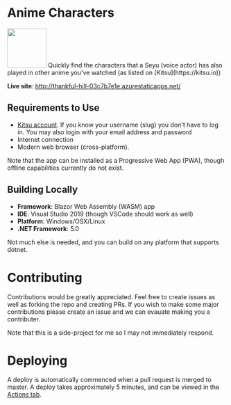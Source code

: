 # Anime Characters
<img src="http://thankful-hill-03c7b7e1e.azurestaticapps.net/icon-512.png" width="90" height="90" />
Quickly find the characters that a Seyu (voice actor) has also played in other anime you've watched (as listed on [Kitsu](https://kitsu.io))

**Live site**: http://thankful-hill-03c7b7e1e.azurestaticapps.net/

## Requirements to Use
 - [Kitsu account](https://kitsu.io). If you know your username (slug) you don't have to log in. You may also login with your email address and password
 - Internet connection
 - Modern web browser (cross-platform).
 
 Note that the app can be installed as a Progressive Web App (PWA), though offline capabilities currently do not exist.
 
 ## Building Locally
 - **Framework**: Blazor Web Assembly (WASM) app
 - **IDE**: Visual Studio 2019 (though VSCode should work as well)
 - **Platform**: Windows/OSX/Linux
 - **.NET Framework**: 5.0

Not much else is needed, and you can build on any platform that supports dotnet.

# Contributing
Contributions would be greatly appreciated. Feel free to create issues as well as forking the repo and creating PRs.
If you wish to make some major contributions please create an issue and we can evauate making you a contributer.

Note that this is a side-project for me so I may not immediately respond.

# Deploying
A deploy is automatically commenced when a pull request is merged to master. A deploy takes approximately 5 minutes, and can be viewed in the [Actions tab](https://github.com/nolanblew/AnimeCharacters/actions/workflows/azure-static-web-apps-thankful-hill-03c7b7e1e.yml).

